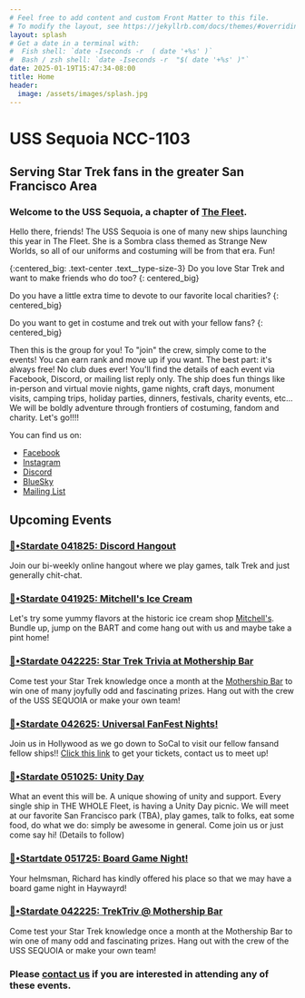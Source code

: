 ```yaml
---
# Feel free to add content and custom Front Matter to this file.
# To modify the layout, see https://jekyllrb.com/docs/themes/#overriding-theme-defaults
layout: splash
# Get a date in a terminal with:
#  Fish shell: `date -Iseconds -r  ( date '+%s' )` 
#  Bash / zsh shell: `date -Iseconds -r  "$( date '+%s' )"` 
date: 2025-01-19T15:47:34-08:00
title: Home
header:
  image: /assets/images/splash.jpg
---
```

# USS Sequoia NCC-1103
## Serving Star Trek fans in the greater San Francisco Area

### Welcome to the USS Sequoia, a chapter of [The Fleet](https://startrekthefleet.weebly.com/). 
Hello there, friends!
The USS Sequoia is one of many new ships launching this year in The Fleet. She is a Sombra class themed as Strange New Worlds, so all of our uniforms and costuming will be from that era. Fun!

{:centered_big: .text-center .text__type-size-3}
Do you love Star Trek and want to make friends who do too?
{: centered_big}

Do you have a little extra time to devote to our favorite local charities?
{: centered_big}

Do you want to get in costume and trek out with your fellow fans?
{: centered_big}

Then this is the group for you! To "join" the crew, simply come to the events! You can earn rank and move up if you want. The best part: it's always free! No club dues ever!
You'll find the details of each event via Facebook, Discord, or mailing list reply only. The ship does fun things like in-person and virtual movie nights, game nights, craft days, monument visits, camping trips, holiday parties, dinners, festivals, charity events, etc...
We will be boldly adventure through frontiers of costuming, fandom and charity.
Let's go!!!! 

You can find us on:

* [Facebook](https://www.facebook.com/groups/1354360541894947/)
* [Instagram](https://www.instagram.com/usssequoia) 
* [Discord](https://discord.gg/butyvBX9xF)
* [BlueSky](https://bsky.app/profile/usssequoia.bsky.social)
* [Mailing List](https://groups.google.com/u/0/g/usssequoiacomms)

## Upcoming Events

### <ins>🚀•Stardate 041825: Discord Hangout</ins>
Join our bi-weekly online hangout where we play games, talk Trek and just generally chit-chat.

### <ins>🚀•Stardate 041925: Mitchell's Ice Cream</ins>
Let's try some yummy flavors at the historic ice cream shop [Mitchell's](https://mitchellsicecream.com/). Bundle up, jump on the BART and come hang out with us and maybe take a pint home!

### <ins>🚀•Stardate 042225: Star Trek Trivia at Mothership Bar</ins>
Come test your Star Trek knowledge once a month at the [Mothership Bar](https://www.mothershipbar.com/) to win one of many joyfully odd and fascinating prizes. Hang out with the crew of the USS SEQUOIA or make your own team!

### <ins>🚀•Stardate 042625: Universal FanFest Nights!</ins>
Join us in Hollywood as we go down to SoCal to visit our fellow fansand fellow ships!! [Click this link](https://www.universalstudioshollywood.com/hhn/en/us/things-to-do/events-and-seasonal-activities/fan-fest-nights) to get your tickets, contact us to meet up!

### <ins>🚀•Stardate 051025: Unity Day</ins>
What an event this will be. A unique showing of unity and support. Every single ship in THE WHOLE Fleet, is having a Unity Day picnic. We will meet at our favorite San Francisco park (TBA), play games, talk to folks, eat some food, do what we do: simply be awesome in general. Come join us or just come say hi! (Details to follow)

### <ins>🚀•Startdate 051725: Board Game Night!</ins>
Your helmsman, Richard has kindly offered his place so that we may have a board game night in Haywayrd!

### <ins>🚀•Stardate 042225: TrekTriv @ Mothership Bar</ins>
Come test your Star Trek knowledge once a month at the Mothership Bar to win one of many odd and fascinating prizes. Hang out with the crew of the USS SEQUOIA or make your own team!

### Please [contact us](https://groups.google.com/u/0/g/usssequoiacomms) if you are interested in attending any of these events.
